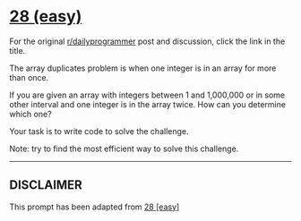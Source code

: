 # [28 (easy)](https://www.reddit.com/r/dailyprogrammer/comments/r59kk/3202012_challenge_28_easy/)

For the original [r/dailyprogrammer](https://www.reddit.com/r/dailyprogrammer/) post and discussion, click the link in the title.

The array duplicates problem is when one integer is in an array for more than once.

If you are given an array with integers between 1 and 1,000,000 or in some other interval and one integer is in the array twice. How can you determine which one?

Your task is to write code to solve the challenge.

Note: try to find the most efficient way to solve this challenge. 


----
## **DISCLAIMER**
This prompt has been adapted from [28 [easy]](https://www.reddit.com/r/dailyprogrammer/comments/r59kk/3202012_challenge_28_easy/
)
